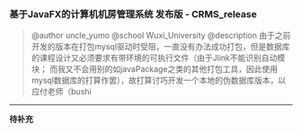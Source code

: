 ### 基于JavaFX的计算机机房管理系统 发布版 - CRMS_release
> @author uncle_yumo
> @school Wuxi_University
> @description
> 由于之前开发的版本在打包mysql驱动时受阻，一直没有办法成功打包，但是数据库的课程设计又必须要求有带环境的可执行文件（由于Jlink不能识别自动模块；
> 而我又不会用别的如javaPackage之类的其他打包工具，因此使用mysql数据库的打算作罢），故打算讨巧开发一个本地的伪数据库版本，以应付老师（bushi
>
---
**待补充**
